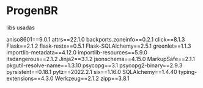 # ProgenBR

libs usadas

aniso8601==9.0.1
attrs==22.1.0
backports.zoneinfo==0.2.1
click==8.1.3
Flask==2.1.2
flask-restx==0.5.1
Flask-SQLAlchemy==2.5.1
greenlet==1.1.3
importlib-metadata==4.12.0
importlib-resources==5.9.0
itsdangerous==2.1.2
Jinja2==3.1.2
jsonschema==4.15.0
MarkupSafe==2.1.1
pkgutil-resolve-name==1.3.10
psycopg==3.1
psycopg2-binary==2.9.3
pyrsistent==0.18.1
pytz==2022.2.1
six==1.16.0
SQLAlchemy==1.4.40
typing-extensions==4.3.0
Werkzeug==2.1.2
zipp==3.8.1
